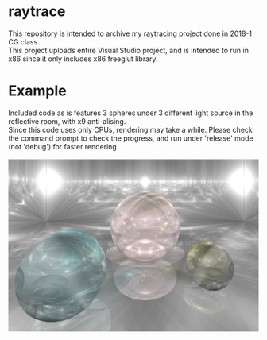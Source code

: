 # raytrace
This repository is intended to archive my raytracing project done in 2018-1 CG class.<br/>
This project uploads entire Visual Studio project, and is intended to run in x86 since it only includes x86 freeglut library.<br/>

# Example
Included code as is features 3 spheres under 3 different light source in the reflective room, with x9 anti-alising.<br/>
Since this code uses only CPUs, rendering may take a while. Please check the command prompt to check the progress, and run under 'release' mode (not 'debug') for faster rendering.<br/><br/>
![raytrace_example](assets/raytrace_example.JPG)
